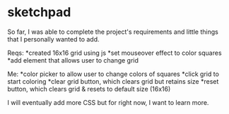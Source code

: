 # sketchpad

So far, I was able to complete the project's requirements and little things that I personally wanted to add.

Reqs:
*created 16x16 grid using js
*set mouseover effect to color squares
*add element that allows user to change grid

Me:
*color picker to allow user to change colors of squares
*click grid to start coloring
*clear grid button, which clears grid but retains size
*reset button, which clears grid & resets to default size (16x16)

I will eventually add more CSS but for right now, I want to learn more.
